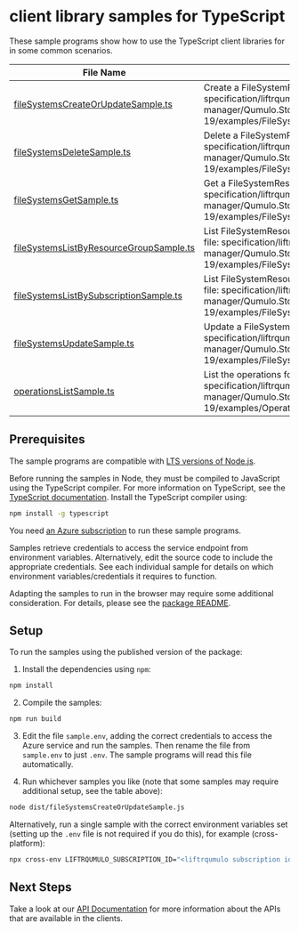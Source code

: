 # client library samples for TypeScript

These sample programs show how to use the TypeScript client libraries for in some common scenarios.

| **File Name**                                                                   | **Description**                                                                                                                                                                                                  |
| ------------------------------------------------------------------------------- | ---------------------------------------------------------------------------------------------------------------------------------------------------------------------------------------------------------------- |
| [fileSystemsCreateOrUpdateSample.ts][filesystemscreateorupdatesample]           | Create a FileSystemResource x-ms-original-file: specification/liftrqumulo/resource-manager/Qumulo.Storage/stable/2024-06-19/examples/FileSystems_CreateOrUpdate_MaximumSet_Gen.json                              |
| [fileSystemsDeleteSample.ts][filesystemsdeletesample]                           | Delete a FileSystemResource x-ms-original-file: specification/liftrqumulo/resource-manager/Qumulo.Storage/stable/2024-06-19/examples/FileSystems_Delete_MaximumSet_Gen.json                                      |
| [fileSystemsGetSample.ts][filesystemsgetsample]                                 | Get a FileSystemResource x-ms-original-file: specification/liftrqumulo/resource-manager/Qumulo.Storage/stable/2024-06-19/examples/FileSystems_Get_MaximumSet_Gen.json                                            |
| [fileSystemsListByResourceGroupSample.ts][filesystemslistbyresourcegroupsample] | List FileSystemResource resources by resource group x-ms-original-file: specification/liftrqumulo/resource-manager/Qumulo.Storage/stable/2024-06-19/examples/FileSystems_ListByResourceGroup_MaximumSet_Gen.json |
| [fileSystemsListBySubscriptionSample.ts][filesystemslistbysubscriptionsample]   | List FileSystemResource resources by subscription ID x-ms-original-file: specification/liftrqumulo/resource-manager/Qumulo.Storage/stable/2024-06-19/examples/FileSystems_ListBySubscription_MaximumSet_Gen.json |
| [fileSystemsUpdateSample.ts][filesystemsupdatesample]                           | Update a FileSystemResource x-ms-original-file: specification/liftrqumulo/resource-manager/Qumulo.Storage/stable/2024-06-19/examples/FileSystems_Update_MaximumSet_Gen.json                                      |
| [operationsListSample.ts][operationslistsample]                                 | List the operations for the provider x-ms-original-file: specification/liftrqumulo/resource-manager/Qumulo.Storage/stable/2024-06-19/examples/Operations_List_MaximumSet_Gen.json                                |

## Prerequisites

The sample programs are compatible with [LTS versions of Node.js](https://github.com/nodejs/release#release-schedule).

Before running the samples in Node, they must be compiled to JavaScript using the TypeScript compiler. For more information on TypeScript, see the [TypeScript documentation][typescript]. Install the TypeScript compiler using:

```bash
npm install -g typescript
```

You need [an Azure subscription][freesub] to run these sample programs.

Samples retrieve credentials to access the service endpoint from environment variables. Alternatively, edit the source code to include the appropriate credentials. See each individual sample for details on which environment variables/credentials it requires to function.

Adapting the samples to run in the browser may require some additional consideration. For details, please see the [package README][package].

## Setup

To run the samples using the published version of the package:

1. Install the dependencies using `npm`:

```bash
npm install
```

2. Compile the samples:

```bash
npm run build
```

3. Edit the file `sample.env`, adding the correct credentials to access the Azure service and run the samples. Then rename the file from `sample.env` to just `.env`. The sample programs will read this file automatically.

4. Run whichever samples you like (note that some samples may require additional setup, see the table above):

```bash
node dist/fileSystemsCreateOrUpdateSample.js
```

Alternatively, run a single sample with the correct environment variables set (setting up the `.env` file is not required if you do this), for example (cross-platform):

```bash
npx cross-env LIFTRQUMULO_SUBSCRIPTION_ID="<liftrqumulo subscription id>" LIFTRQUMULO_RESOURCE_GROUP="<liftrqumulo resource group>" node dist/fileSystemsCreateOrUpdateSample.js
```

## Next Steps

Take a look at our [API Documentation][apiref] for more information about the APIs that are available in the clients.

[filesystemscreateorupdatesample]: https://github.com/Azure/azure-sdk-for-js/blob/main/sdk/liftrqumulo/arm-qumulo/samples/v2/typescript/src/fileSystemsCreateOrUpdateSample.ts
[filesystemsdeletesample]: https://github.com/Azure/azure-sdk-for-js/blob/main/sdk/liftrqumulo/arm-qumulo/samples/v2/typescript/src/fileSystemsDeleteSample.ts
[filesystemsgetsample]: https://github.com/Azure/azure-sdk-for-js/blob/main/sdk/liftrqumulo/arm-qumulo/samples/v2/typescript/src/fileSystemsGetSample.ts
[filesystemslistbyresourcegroupsample]: https://github.com/Azure/azure-sdk-for-js/blob/main/sdk/liftrqumulo/arm-qumulo/samples/v2/typescript/src/fileSystemsListByResourceGroupSample.ts
[filesystemslistbysubscriptionsample]: https://github.com/Azure/azure-sdk-for-js/blob/main/sdk/liftrqumulo/arm-qumulo/samples/v2/typescript/src/fileSystemsListBySubscriptionSample.ts
[filesystemsupdatesample]: https://github.com/Azure/azure-sdk-for-js/blob/main/sdk/liftrqumulo/arm-qumulo/samples/v2/typescript/src/fileSystemsUpdateSample.ts
[operationslistsample]: https://github.com/Azure/azure-sdk-for-js/blob/main/sdk/liftrqumulo/arm-qumulo/samples/v2/typescript/src/operationsListSample.ts
[apiref]: https://docs.microsoft.com/javascript/api/@azure/arm-qumulo?view=azure-node-preview
[freesub]: https://azure.microsoft.com/free/
[package]: https://github.com/Azure/azure-sdk-for-js/tree/main/sdk/liftrqumulo/arm-qumulo/README.md
[typescript]: https://www.typescriptlang.org/docs/home.html
